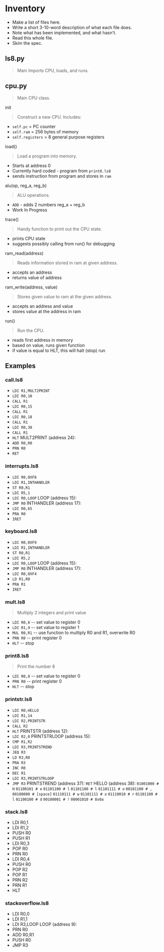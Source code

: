 # Inventory

* Make a list of files here.
* Write a short 3-10-word description of what each file does.
* Note what has been implemented, and what hasn't.
* Read this whole file.
* Skim the spec.

## ls8.py
> Main
Imports CPU, loads, and runs.

## cpu.py

> Main CPU class.

init
> Construct a new CPU.
Includes:
* `self.pc` = PC counter
* `self.ram` = 256 bytes of memory
* `self.registers` = 8 general purpose registers

load()
> Load a program into memory.
* Starts at address 0
* Currently hard coded - program from `print8.ls8`
* sends instruction from program and stores in `ram`

alu(op, reg_a, reg_b)
> ALU operations.
* `ADD` - adds 2 numbers reg_a + reg_b
* Work In Progress

trace()
> Handy function to print out the CPU state. 
* prints CPU state
* suggests possibly calling from run() for debugging

ram_read(address)
> Reads information stored in ram at given address.
* accepts an address 
* returns value of address

ram_write(address, value)
> Stores given value to ram at the given address.
* accepts an address and value
* stores value at the address in ram

run()
> Run the CPU.
* reads first address in memory
* based on value, runs given function
* if value is equal to HLT, this will halt (stop) run

## Examples

### call.ls8
* `LDI R1,MULT2PRINT`
* `LDI R0,10`
* `CALL R1`
* `LDI R0,15`
* `CALL R1`
* `LDI R0,18`
* `CALL R1`
* `LDI R0,30`
* `CALL R1`
* `HLT`
MULT2PRINT (address 24):
* `ADD R0,R0`
* `PRN R0`
* `RET`

### interrupts.ls8
* `LDI R0,0XF8`
* `LDI R1,INTHANDLER`
* `ST R0,R1`
* `LDI R5,1`
* `LDI R0,LOOP`
LOOP (address 15):
* `JMP R0`
INTHANDLER (address 17):
* `LDI R0,65`
* `PRA R0`
* `IRET`

### keyboard.ls8
* `LDI R0,0XF9`
* `LDI R1,INTHANDLER`
* `ST R0,R1`
* `LDI R5,2`
* `LDI R0,LOOP`
LOOP (address 15):
* `JMP R0`
INTHANDLER (address 17):
* `LDI R0,0XF4`
* `LD R1,R0`
* `PRA R1`
* `IRET`

### mult.ls8
> Multiply 2 integers and print value
* `LDI R0,8` -- set value to register 0
* `LDI R1,9` -- set value to register 1
* `MUL R0,R1` -- use function to multiply R0 and R1, overwrite R0
* `PRN R0` -- print register 0
* `HLT` -- stop

### print8.ls8
> Print the number 8
* `LDI R0,8` -- set value to register 0
* `PRN R0` -- print register 0
* `HLT` -- stop

### printstr.ls8
* `LDI R0,HELLO`
* `LDI R1,14`
* `LDI R2,PRINTSTR`
* `CALL R2`
* `HLT`
PRINTSTR (address 12):
* `LDI R2,0`
PRINTSTRLOOP (address 15):
* `CMP R1,R2`
* `LDI R3,PRINTSTREND`
* `JEQ R3`
* `LD R3,R0`
* `PRA R3`
* `INC R0`
* `DEC R1`
* `LDI R3,PRINTSTRLOOP`
* `JMP R3`
PRINTSTREND (address 37):
`RET`
HELLO (address 38):
`01001000 # H`
`01100101 # e`
`01101100 # l`
`01101100 # l`
`01101111 # o`
`00101100 # ,`
`00100000 # [space]`
`01110111 # w`
`01101111 # o`
`01110010 # r`
`01101100 # l`
`01100100 # d`
`00100001 # !`
`00001010 # 0x0a`

### stack.ls8
* LDI R0,1
* LDI R1,2
* PUSH R0
* PUSH R1
* LDI R0,3
* POP R0
* PRN R0
* LDI R0,4
* PUSH R0
* POP R2
* POP R1
* PRN R2
* PRN R1
* HLT

### stackoverflow.ls8
* LDI R0,0
* LDI R1,1
* LDI R3,LOOP
LOOP (address 9):
* PRN R0
* ADD R0,R1
* PUSH R0
* JMP R3